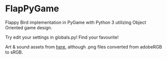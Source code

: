 # FlapPyGame
Flappy Bird implementation in PyGame with Python 3 utilizing Object Oriented game design.

Try edit your settings in globals.py! Find your favourite!

Art & sound assets from [here](https://github.com/sourabhv/FlapPyBird/assets), although .png files converted from adobeRGB to sRGB.